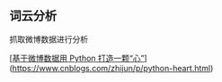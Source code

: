 ## 词云分析

抓取微博数据进行分析

[[基于微博数据用 Python 打造一颗“心”](http://www.cnblogs.com/zhijun/p/python-heart.html)](https://www.cnblogs.com/zhijun/p/python-heart.html)

